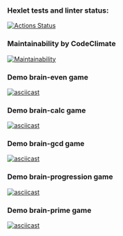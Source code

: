 ### Hexlet tests and linter status:
[![Actions Status](https://github.com/DRON369/backend-project-lvl1/actions/workflows/hexlet-check.yml/badge.svg)](https://github.com/DRON369/backend-project-lvl1/actions)

### Maintainability by CodeClimate 
[![Maintainability](https://api.codeclimate.com/v1/badges/d54bb601be52cc709f8c/maintainability)](https://codeclimate.com/github/DRON369/backend-project-lvl1/maintainability)

### Demo brain-even game
[![asciicast](https://asciinema.org/a/TZL9NdVy0jdZao76fTABB9R8p.svg)](https://asciinema.org/a/TZL9NdVy0jdZao76fTABB9R8p)

### Demo brain-calc game
[![asciicast](https://asciinema.org/a/m27oWyyR4cvjLBHE73nB4uGt1.svg)](https://asciinema.org/a/m27oWyyR4cvjLBHE73nB4uGt1)

### Demo brain-gcd game
[![asciicast](https://asciinema.org/a/WBYGI6vnlnE0pjSQlo4VQic7V.svg)](https://asciinema.org/a/WBYGI6vnlnE0pjSQlo4VQic7V)

### Demo brain-progression game
[![asciicast](https://asciinema.org/a/mwB1RIqo4DsrqPJNeRXlHIl2V.svg)](https://asciinema.org/a/mwB1RIqo4DsrqPJNeRXlHIl2V)

### Demo brain-prime game
[![asciicast](https://asciinema.org/a/byybSemVDx6g2pfXqBIbahbd1.svg)](https://asciinema.org/a/byybSemVDx6g2pfXqBIbahbd1)